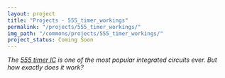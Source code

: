 ```yaml
---
layout: project
title: "Projects - 555_timer_workings"
permalink: "/projects/555_timer_workings/"
img_path: "/commons/projects/555_timer_workings/"
project_status: Coming Soon
---
```


_The [555 timer IC][555timer] is one of the most popular integrated circuits ever._
_But how exactly does it work?_

[555timer]: <https://en.wikipedia.org/wiki/555_timer_IC>

